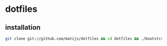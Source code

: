 # dotfiles

## installation

```bash
git clone git://github.com/matijs/dotfiles && cd dotfiles && ./bootstrap.sh
```
